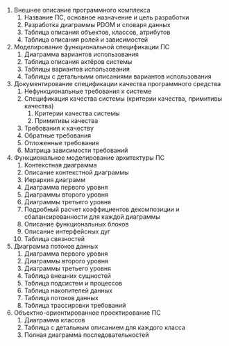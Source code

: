 1) Внешнее описание программного комплекса
    1) Название ПС, основное назначение и цель разработки
    2) Разработка диаграммы PDOM и словаря данных
    3) Таблица описания объектов, классов, атрибутов
    4) Таблица описания ролей и зависимостей
2) Моделирование функциональной спецификации ПС
    1) Диаграмма вариантов использования
    2) Таблица описания актёров системы
    3) Таблицы вариантов использования
    4) Таблицы с детальными описаниями вариантов использования
3) Документирование спецификации качества программного средства
    1) Нефункциональные требования к системе
    2) Спецификация качества системы (критерии качества, примитивы качества)
        1) Критерии качества системы
        2) Примитивы качества
    3) Требования к качеству
    4) Обратные требования
    5) Отложенные требования
    6) Матрица зависимости требований
4) Функциональное моделирование архитектуры ПС
    1) Контекстная диаграмма
    2) Описание контекстной диаграммы
    3) Иерархия диаграмм
    4) Диаграмма первого уровня
    5) Диаграммы второго уровня
    6) Диаграммы третьего уровня
    7) Подробный расчет коэффициентов декомпозиции и сбалансированности для каждой диаграммы
    8) Описание функциональных блоков
    9) Описание интерфейсных дуг
    10) Таблица связностей
5) Диаграмма потоков данных
    1) Диаграмма первого уровня
    2) Диаграммы второго уровня
    3) Диаграммы третьего уровня
    4) Таблица внешних сущностей
    5) Таблица подсистем и процессов
    6) Таблица накопителей данных
    7) Таблица потоков данных
    8) Таблица трассировки требований
6) Объектно-ориентированное проектирование ПС
    1) Диаграмма классов
    2) Таблица с детальным описанием для каждого класса
    3) Полная диаграмма последовательностей
